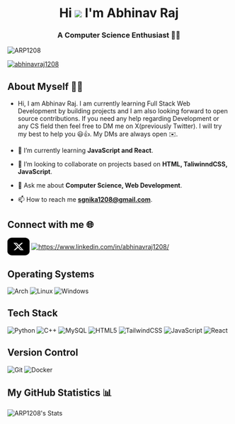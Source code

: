 <h1 align="center">Hi <img src="https://github.com/TheDudeThatCode/TheDudeThatCode/blob/master/Assets/Hi.gif" width="29px"> I'm Abhinav Raj</h1>
<h3 align="center">A Computer Science Enthusiast 👨‍💻</h3>

<p align="left"> <img src="https://komarev.com/ghpvc/?username=ARP1208&label=Profile%20views&color=0e75b6&style=flat" alt="ARP1208" /> </p>

<p align="left"> <a href="https://x.com/abhinavraj1208" target="blank"><img src="https://img.shields.io/twitter/follow/abhinavraj1208?logo=twitter&style=for-the-badge" alt="abhinavraj1208" /></a> </p>

## About Myself 👨‍🎓
- Hi, I am Abhinav Raj. I am currently learning Full Stack Web Development by building projects and I am also looking forward to open source contributions. If you need any help regarding Development or any CS field then feel free to DM me on X(previously Twitter). I will try my best to help you 😃👍. My DMs are always open ✉️.

- 🌱 I’m currently learning **JavaScript and React**.

- 👯 I’m looking to collaborate on projects based on **HTML, TaliwinndCSS, JavaScript**.

- 💬 Ask me about **Computer Science, Web Development**.

- 📫 How to reach me **sgnika1208@gmail.com**.

## Connect with me 🌐
<p align="left">
<a href="https://x.com/abhinavraj1208" target="blank"><img align="center" src="/x-social-media-logo-icon.svg" alt="abhinavraj1208" height="40" width="50" /></a>
<a href="https://www.linkedin.com/in/abhinavraj1208/" target="blank"><img align="center" src="https://raw.githubusercontent.com/rahuldkjain/github-profile-readme-generator/master/src/images/icons/Social/linked-in-alt.svg" alt="https://www.linkedin.com/in/abhinavraj1208/" height="30" width="40" /></a>

## Operating Systems
![Arch](https://img.shields.io/badge/Arch%20Linux-1793D1?logo=arch-linux&logoColor=fff&style=for-the-badge)
![Linux](https://img.shields.io/badge/Linux-FCC624?style=for-the-badge&logo=linux&logoColor=black)
![Windows](https://img.shields.io/badge/Windows-0078D6?style=for-the-badge&logo=windows&logoColor=white)

## Tech Stack
![Python](https://img.shields.io/badge/python-3670A0?style=for-the-badge&logo=python&logoColor=ffdd54)
![C++](https://img.shields.io/badge/c++-%2300599C.svg?style=for-the-badge&logo=c%2B%2B&logoColor=white)
![MySQL](https://img.shields.io/badge/mysql-4479A1.svg?style=for-the-badge&logo=mysql&logoColor=white)
![HTML5](https://img.shields.io/badge/html5-%23E34F26.svg?style=for-the-badge&logo=html5&logoColor=white)
![TailwindCSS](https://img.shields.io/badge/tailwindcss-%2338B2AC.svg?style=for-the-badge&logo=tailwind-css&logoColor=white)
![JavaScript](https://img.shields.io/badge/javascript-%23323330.svg?style=for-the-badge&logo=javascript&logoColor=%23F7DF1E)
![React](https://img.shields.io/badge/react-%2320232a.svg?style=for-the-badge&logo=react&logoColor=%2361DAFB)

## Version Control
![Git](https://img.shields.io/badge/git-%23F05033.svg?style=for-the-badge&logo=git&logoColor=white)
![Docker](https://img.shields.io/badge/docker-%230db7ed.svg?style=for-the-badge&logo=docker&logoColor=white)

## My GitHub Statistics 📊
![ARP1208's Stats](https://github-readme-stats.vercel.app/api?username=ARP1208&theme=tokyonight&show_icons=true&hide_border=true&count_private=true)
